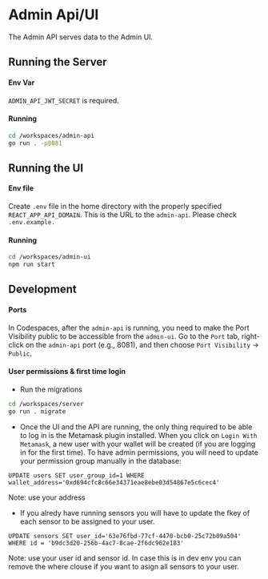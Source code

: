 # Admin Api/UI

The Admin API serves data to the Admin UI.

## Running the Server

#### Env Var
`ADMIN_API_JWT_SECRET` is required.

#### Running

```bash
cd /workspaces/admin-api
go run . -p8081
```

## Running the UI

#### Env file
Create `.env` file in the home directory with the properly specified `REACT_APP_API_DOMAIN`. This is the URL to the `admin-api`. Please check `.env.example.`

#### Running
```bash
cd /workspaces/admin-ui
npm run start
```

## Development

#### Ports

In Codespaces, after the `admin-api` is running, you need to make the Port Visibility public to be accessible from the `admin-ui`. Go to the `Port` tab, right-click on the `admin-api` port (e.g., 8081), and then choose `Port Visibility` -> `Public`.

#### User permissions & first time login

* Run the migrations
```bash
cd /workspaces/server
go run . migrate
```

* Once the UI and the API are running, the only thing required to be able to log in is the Metamask plugin installed. When you click on `Login With Metamask`, a new user with your wallet will be created (if you are logging in for the first time). To have admin permissions, you will need to update your permission group manually in the database: 

`UPDATE users SET user_group_id=1 WHERE wallet_address='0xd694cfc8c66e34371eae8ebe03d54867e5c6cec4'` 

Note: use your address

* If you alredy have running sensors you will have to update the fkey of each sensor to be assigned to your user.

`UPDATE sensors SET user_id='63e76fbd-77cf-4470-bcb0-25c72b09a504' WHERE id = 'b9dc3d20-256b-4ac7-8cae-2f6dc962e183'`  

Note: use your user id and sensor id. In case this is in dev env you can remove the where clouse if you want to asign all sensors to your user.